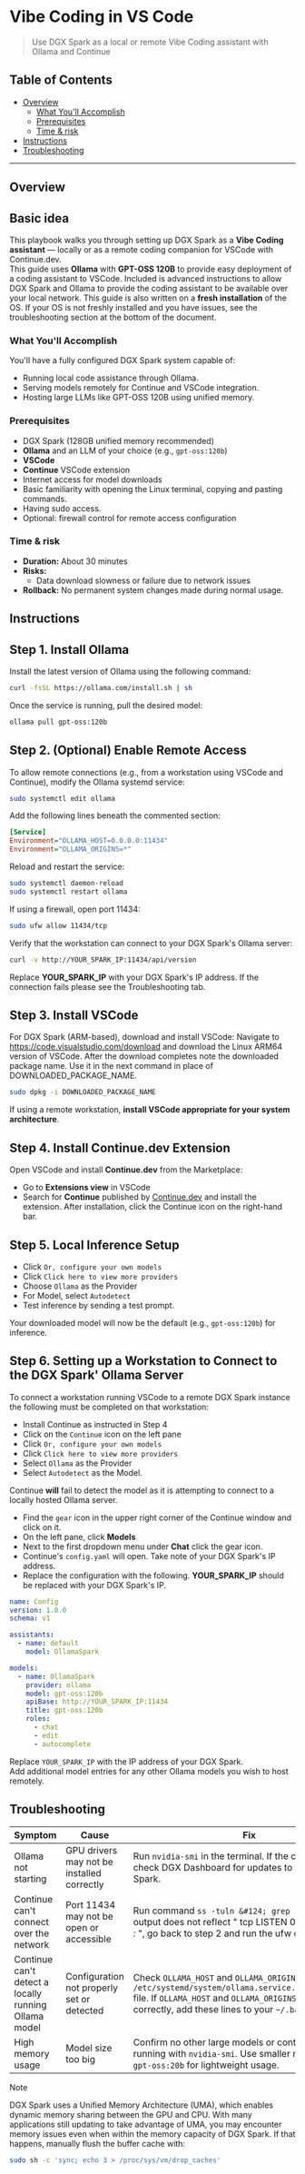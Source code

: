 # Vibe Coding in VS Code

> Use DGX Spark as a local or remote Vibe Coding assistant with Ollama and Continue

## Table of Contents

- [Overview](#overview)
  - [What You'll Accomplish](#what-youll-accomplish)
  - [Prerequisites](#prerequisites)
  - [Time & risk](#time-risk)
- [Instructions](#instructions)
- [Troubleshooting](#troubleshooting)

---

## Overview

## Basic idea

This playbook walks you through setting up DGX Spark as a **Vibe Coding assistant** — locally or as a remote coding companion for VSCode with Continue.dev.  
This guide uses **Ollama** with **GPT-OSS 120B** to provide easy deployment of a coding assistant to VSCode. Included is advanced instructions to allow DGX Spark and Ollama to provide the coding assistant to be available over your local network. This guide is also written on a **fresh installation** of the OS. If your OS is not freshly installed and you have issues, see the troubleshooting section at the bottom of the document.

### What You'll Accomplish

You'll have a fully configured DGX Spark system capable of:
- Running local code assistance through Ollama.
- Serving models remotely for Continue and VSCode integration.
- Hosting large LLMs like GPT-OSS 120B using unified memory.

### Prerequisites

- DGX Spark (128GB unified memory recommended)
- **Ollama** and an LLM of your choice (e.g., `gpt-oss:120b`)
- **VSCode**
- **Continue** VSCode extension
- Internet access for model downloads
- Basic familiarity with opening the Linux terminal, copying and pasting commands.
- Having sudo access.
- Optional: firewall control for remote access configuration

### Time & risk
* **Duration:** About 30 minutes 
* **Risks:** 
  * Data download slowness or failure due to network issues
* **Rollback:** No permanent system changes made during normal usage.

## Instructions

## Step 1. Install Ollama

Install the latest version of Ollama using the following command:

```bash
curl -fsSL https://ollama.com/install.sh | sh
```
Once the service is running, pull the desired model:

```bash
ollama pull gpt-oss:120b
```

## Step 2. (Optional) Enable Remote Access

To allow remote connections (e.g., from a workstation using VSCode and Continue), modify the Ollama systemd service:

```bash
sudo systemctl edit ollama
```

Add the following lines beneath the commented section:

```ini
[Service]
Environment="OLLAMA_HOST=0.0.0.0:11434"
Environment="OLLAMA_ORIGINS=*"
```

Reload and restart the service:

```bash
sudo systemctl daemon-reload
sudo systemctl restart ollama
```

If using a firewall, open port 11434:

```bash
sudo ufw allow 11434/tcp
```

Verify that the workstation can connect to your DGX Spark's Ollama server:

  ```bash
  curl -v http://YOUR_SPARK_IP:11434/api/version
  ```
 Replace **YOUR_SPARK_IP** with your DGX Spark's IP address.
 If the connection fails please see the Troubleshooting tab.

## Step 3. Install VSCode

For DGX Spark (ARM-based), download and install VSCode:
  Navigate to https://code.visualstudio.com/download and download the Linux ARM64 version of VSCode. After
  the download completes note the downloaded package name. Use it in the next command in place of DOWNLOADED_PACKAGE_NAME.
```bash
sudo dpkg -i DOWNLOADED_PACKAGE_NAME
```

If using a remote workstation, **install VSCode appropriate for your system architecture**.

## Step 4. Install Continue.dev Extension

Open VSCode and install **Continue.dev** from the Marketplace:
- Go to **Extensions view** in VSCode
- Search for **Continue** published by [Continue.dev](https://www.continue.dev/) and install the extension.
After installation, click the Continue icon on the right-hand bar.

## Step 5. Local Inference Setup
- Click `Or, configure your own models`
- Click `Click here to view more providers`
- Choose `Ollama` as the Provider
- For Model, select `Autodetect`
- Test inference by sending a test prompt.

Your downloaded model will now be the default (e.g., `gpt-oss:120b`) for inference.

## Step 6. Setting up a Workstation to Connect to the DGX Spark' Ollama Server

To connect a workstation running VSCode to a remote DGX Spark instance the following must be completed on that workstation:
  - Install Continue as instructed in Step 4
  - Click on the `Continue` icon on the left pane
  - Click `Or, configure your own models`
  - Click `Click here to view more providers`
  - Select `Ollama` as the Provider
  - Select `Autodetect` as the Model.

Continue **will** fail to detect the model as it is attempting to connect to a locally hosted Ollama server.
  - Find the `gear` icon in the upper right corner of the Continue window and click on it.
  - On the left pane, click **Models**
  - Next to the first dropdown menu under **Chat** click the gear icon.
  - Continue's `config.yaml` will open. Take note of your DGX Spark's IP address.
  - Replace the configuration with the following. **YOUR_SPARK_IP** should be replaced with your DGX Spark's IP.


```yaml
name: Config
version: 1.0.0
schema: v1

assistants:
  - name: default
    model: OllamaSpark

models:
  - name: OllamaSpark
    provider: ollama
    model: gpt-oss:120b
    apiBase: http://YOUR_SPARK_IP:11434
    title: gpt-oss:120b
    roles:
      - chat
      - edit
      - autocomplete
```

Replace `YOUR_SPARK_IP` with the IP address of your DGX Spark.  
Add additional model entries for any other Ollama models you wish to host remotely.

## Troubleshooting

| Symptom | Cause | Fix |
|---------|-------|-----|
|Ollama not starting|GPU drivers may not be installed correctly|Run `nvidia-smi` in the terminal. If the command fails check DGX Dashboard for updates to your DGX Spark.|
|Continue can't connect over the network|Port 11434 may not be open or accessible|Run command `ss -tuln &#124; grep 11434`. If the output does not reflect " tcp   LISTEN 0      4096               *:11434            *:*  ", go back to step 2 and run the ufw command.|
|Continue can't detect a locally running Ollama model|Configuration not properly set or detected|Check `OLLAMA_HOST` and `OLLAMA_ORIGINS` in `/etc/systemd/system/ollama.service.d/override.conf` file. If `OLLAMA_HOST` and `OLLAMA_ORIGINS` are set correctly, add these lines to your `~/.bashrc` file.|
|High memory usage|Model size too big|Confirm no other large models or containers are running with `nvidia-smi`. Use smaller models such as `gpt-oss:20b` for lightweight usage.|

> [!NOTE]
> DGX Spark uses a Unified Memory Architecture (UMA), which enables dynamic memory sharing between the GPU and CPU.
> With many applications still updating to take advantage of UMA, you may encounter memory issues even when within
> the memory capacity of DGX Spark. If that happens, manually flush the buffer cache with:
```bash
sudo sh -c 'sync; echo 3 > /proc/sys/vm/drop_caches'
```
